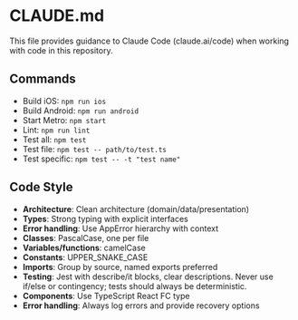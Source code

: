 # CLAUDE.md

This file provides guidance to Claude Code (claude.ai/code) when working with code in this repository.

## Commands
- Build iOS: `npm run ios`
- Build Android: `npm run android`
- Start Metro: `npm start`
- Lint: `npm run lint`
- Test all: `npm test`
- Test file: `npm test -- path/to/test.ts`
- Test specific: `npm test -- -t "test name"`

## Code Style
- **Architecture**: Clean architecture (domain/data/presentation)
- **Types**: Strong typing with explicit interfaces
- **Error handling**: Use AppError hierarchy with context
- **Classes**: PascalCase, one per file
- **Variables/functions**: camelCase
- **Constants**: UPPER_SNAKE_CASE
- **Imports**: Group by source, named exports preferred
- **Testing**: Jest with describe/it blocks, clear descriptions. Never use if/else or contingency; tests should always be deterministic.
- **Components**: Use TypeScript React FC type
- **Error handling**: Always log errors and provide recovery options